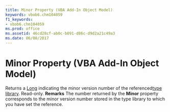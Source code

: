 ```yaml
---
title: Minor Property (VBA Add-In Object Model)
keywords: vbob6.chm104059
f1_keywords:
- vbob6.chm104059
ms.prod: office
ms.assetid: 46cd28cf-ab0c-b091-d86c-d9d2a21c49a3
ms.date: 06/08/2017
---
```



# Minor Property (VBA Add-In Object Model)



Returns a [Long](vbe-glossary.md) indicating the minor version number of the referenced[type library](vbe-glossary.md). Read-only.
 **Remarks**
The number returned by the  **Minor** property corresponds to the minor version number stored in the type library to which you have set the reference.

